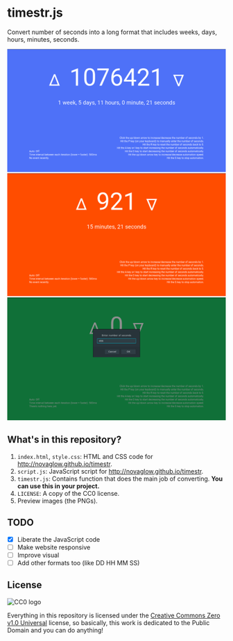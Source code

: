 timestr.js
==========

Convert number of seconds into a long format that includes weeks, days, hours,
minutes, seconds.

![](preview1.png)
![](preview2.png)
![](preview3.png)

What's in this repository?
-------------------------

1. `index.html`, `style.css`: HTML and CSS code for http://novaglow.github.io/timestr.
2. `script.js`: JavaScript script for http://novaglow.github.io/timestr.
3. `timestr.js`: Contains function that does the main job of converting. **You
can use this in your project.**
4. `LICENSE`: A copy of the CC0 license.
5. Preview images (the PNGs).

TODO
----

- [x] Liberate the JavaScript code
- [ ] Make website responsive
- [ ] Improve visual
- [ ] Add other formats too (like DD HH MM SS)

License
-------

![CC0 logo](http://mirrors.creativecommons.org/presskit/buttons/88x31/svg/cc-zero.svg)

Everything in this repository is licensed under the
[Creative Commons Zero v1.0 Universal](LICENSE) license, so basically, this work
is dedicated to the Public Domain and you can do anything!

